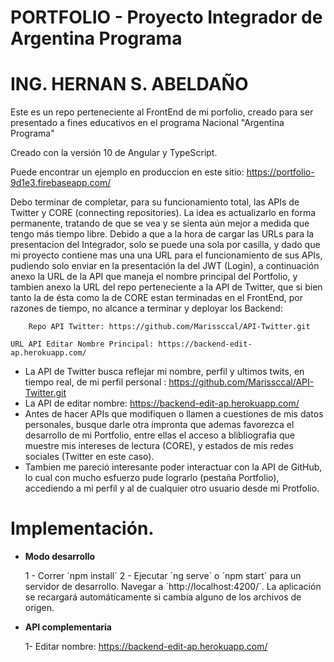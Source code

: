 # PORTFOLIO - Proyecto Integrador de Argentina Programa

# ING. HERNAN S. ABELDAÑO

Este es un repo perteneciente al FrontEnd de mi porfolio, creado para ser presentado a fines educativos en el programa Nacional "Argentina Programa"

Creado con la versión 10 de Angular y TypeScript. 

Puede encontrar un ejemplo en produccion en este sitio: https://portfolio-9d1e3.firebaseapp.com/

Debo terminar de completar, para su funcionamiento total, las APIs de Twitter y CORE (connecting repositories). La idea es actualizarlo en forma permanente, 
tratando de que se vea y se sienta aún mejor a medida que tengo más tiempo libre.
Debido a que a la hora de cargar las URLs para la presentacion del Integrador, solo se puede una sola por casilla, y dado que mi proyecto contiene mas una una URL
para el funcionamiento de sus APIs, pudiendo solo enviar en la presentación la del JWT (Login), a continuación anexo la URL de la API que maneja el nombre principal del 
Portfolio, y tambien anexo la URL del repo perteneciente a la API de Twitter, que si bien tanto la de ésta como la de CORE estan terminadas en el FrontEnd, por razones de
tiempo, no alcance a terminar y deployar los Backend:

		Repo API Twitter: https://github.com/Marissccal/API-Twitter.git
    
    URL API Editar Nombre Principal: https://backend-edit-ap.herokuapp.com/

       

- La API de Twitter busca reflejar mi nombre, perfil y ultimos twits, en tiempo real, de mi perfil personal : https://github.com/Marissccal/API-Twitter.git
- La API de editar nombre:  https://backend-edit-ap.herokuapp.com/
- Antes de hacer APIs que modifiquen o llamen a cuestiones de mis datos personales, busque darle otra impronta que ademas favorezca el desarrollo de mi Portfolio, entre ellas el acceso a blibliografia que muestre mis intereses de lectura (CORE),
y estados de mis redes sociales (Twitter en este caso).
- Tambien me pareció interesante poder interactuar con la API de GitHub, lo cual con mucho esfuerzo pude lograrlo (pestaña Portfolio), accediendo a mi perfil y al de cualquier otro usuario desde mi Protfolio.

        
        

# Implementación.

- **Modo desarrollo**
    
    1 - Correr ´npm install´
    2 - Ejecutar  ´ng serve´ o ´npm start´ para un servidor de desarrollo. Navegar a  ´http://localhost:4200/´. La aplicación se recargará automáticamente si cambia alguno de los archivos de origen.

- **API complementaria**

    1- Editar nombre: https://backend-edit-ap.herokuapp.com/
    
